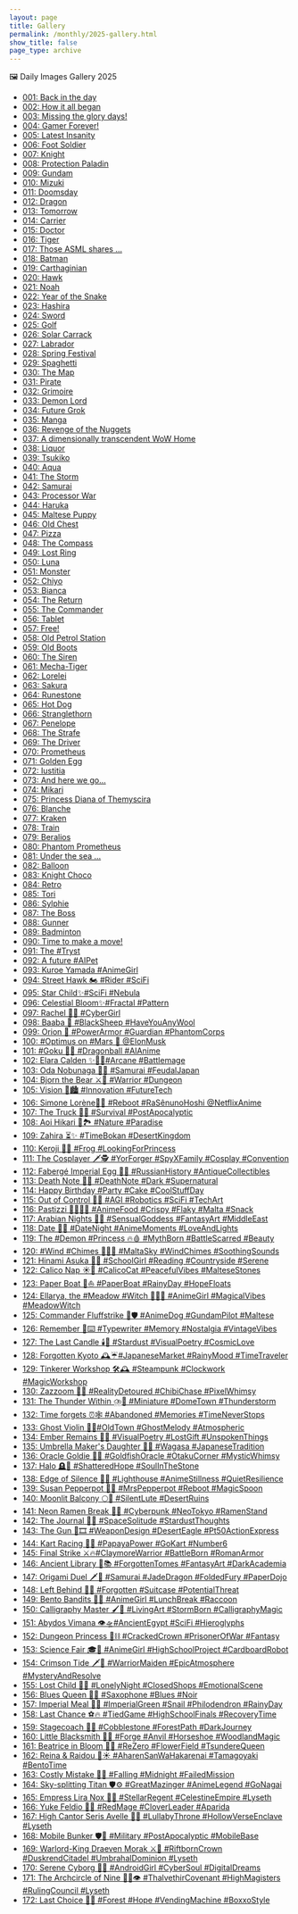 ```yaml
---
layout: page
title: Gallery
permalink: /monthly/2025-gallery.html
show_title: false
page_type: archive
---
```


🖼️ Daily Images Gallery 2025

- [001: Back in the day](https://pbs.twimg.com/media/Gg2cGkZXoAA-hOW?format=jpg&name=medium)
- [002: How it all began](https://pbs.twimg.com/media/Gg2jnszXMAAdjnM?format=jpg&name=medium)
- [003: Missing the glory days!](https://pbs.twimg.com/media/Gg2lzxGW0AAdXl3?format=jpg&name=medium)
- [004: Gamer Forever!](https://pbs.twimg.com/media/Gg2p2uKXsAAmyPl?format=jpg&name=medium)
- [005: Latest Insanity](https://pbs.twimg.com/media/Gg6BZ0OWoAAAPgU?format=jpg&name=medium)
- [006: Foot Soldier](https://pbs.twimg.com/media/Gg6HiLNXkAALhUb?format=jpg&name=medium)
- [007: Knight](https://pbs.twimg.com/media/Gg6IrCJXUAAx9Y8?format=jpg&name=medium)
- [008: Protection Paladin](https://pbs.twimg.com/media/Gg6LgQ3WUAAWvqq?format=jpg&name=medium)
- [009: Gundam](https://pbs.twimg.com/media/Gg6PioUWIAAm1GF?format=jpg&name=medium)
- [010: Mizuki](https://pbs.twimg.com/media/Gg6VZZWWcAEcadV?format=jpg&name=medium)
- [011: Doomsday](https://pbs.twimg.com/media/Gg-0rqkWkAAmjtB?format=jpg&name=medium)
- [012: Dragon](https://pbs.twimg.com/media/GhFZdNKWgAA1IK8?format=jpg&name=medium)
- [013: Tomorrow](https://pbs.twimg.com/media/GhI4u6wXQAAYCab?format=jpg&name=medium)
- [014: Carrier](https://pbs.twimg.com/media/GhNlYZVW4AAtAcs?format=jpg&name=medium)
- [015: Doctor](https://pbs.twimg.com/media/GhT2Pp9XMAA4UUG?format=jpg&name=medium)
- [016: Tiger](https://pbs.twimg.com/media/GheYAS1XIAE6KVP?format=jpg&name=medium)
- [017: Those ASML shares …](https://pbs.twimg.com/media/GhguaqUWMAEWPMq?format=jpg&name=medium)
- [018: Batman](https://pbs.twimg.com/media/GhjviSqXYAAlzW3?format=jpg&name=medium)
- [019: Carthaginian](https://pbs.twimg.com/media/GhqdwQmXsAAjnD-?format=jpg&name=medium)
- [020: Hawk](https://pbs.twimg.com/media/GhvP8UuXgAA61Nw?format=jpg&name=medium)
- [021: Noah](https://pbs.twimg.com/media/Gh1da0MWgAAQh_6?format=jpg&name=medium)
- [022: Year of the Snake](https://pbs.twimg.com/media/Gh5d1t0XAAAaimI?format=jpg&name=medium)
- [023: Hashira](https://pbs.twimg.com/media/Gh8jD2xW8AAeUTf?format=jpg&name=medium)
- [024: Sword](https://pbs.twimg.com/media/GiDZaB4W8AAugWx?format=jpg&name=medium)
- [025: Golf](https://pbs.twimg.com/media/GiHQkB-WQAAAFly?format=jpg&name=medium)
- [026: Solar Carrack](https://pbs.twimg.com/media/GiM6VzDWYAAdBdJ?format=jpg&name=medium)
- [027: Labrador](https://pbs.twimg.com/media/GiSTnNuW4AAdXYK?format=jpg&name=medium)
- [028: Spring Festival](https://pbs.twimg.com/media/GiXSfbrXoAA5uJq?format=jpg&name=medium)
- [029: Spaghetti](https://pbs.twimg.com/media/GihJ_ulWMAAVVLJ?format=jpg&name=medium)
- [030: The Map](https://pbs.twimg.com/media/GihM4DjWsAEHmOR?format=jpg&name=medium)
- [031: Pirate](https://pbs.twimg.com/media/GimhE38XMAABiLx?format=jpg&name=medium)
- [032: Grimoire](https://pbs.twimg.com/media/Gitv_QiXkAA3mYA?format=jpg&name=medium)
- [033: Demon Lord](https://pbs.twimg.com/media/GiytSg6WUAAWS69?format=jpg&name=medium)
- [034: Future Grok](https://pbs.twimg.com/media/Gi1ouCxXgAAKMCj?format=jpg&name=medium)
- [035: Manga](https://pbs.twimg.com/media/Gi6Dk-zWIAANgz2?format=jpg&name=medium)
- [036: Revenge of the Nuggets](https://pbs.twimg.com/media/Gi_FIKlWAAASuBO?format=jpg&name=medium)
- [037: A dimensionally transcendent WoW Home](https://pbs.twimg.com/media/GjEN_RpXcAAzq4Z?format=jpg&name=medium)
- [038: Liquor](https://pbs.twimg.com/media/GjKpC4vWEAEIUcm?format=jpg&name=medium)
- [039: Tsukiko](https://pbs.twimg.com/media/GjO6KFoWsAAHPKC?format=jpg&name=medium)
- [040: Aqua](https://pbs.twimg.com/media/GjT0-qmWQAA9vHW?format=jpg&name=medium)
- [041: The Storm](https://pbs.twimg.com/media/GjZQyyuX0AA-1fV?format=jpg&name=medium)
- [042: Samurai](https://pbs.twimg.com/media/GjgLJgYW4AAn0CR?format=jpg&name=medium)
- [043: Processor War](https://pbs.twimg.com/media/GjjrlMJXwAAtwiG?format=jpg&name=medium)
- [044: Haruka](https://pbs.twimg.com/media/GjopP3IXEAAJT9l?format=jpg&name=medium)
- [045: Maltese Puppy](https://pbs.twimg.com/media/GjuK79EXwAAQM61?format=jpg&name=medium)
- [046: Old Chest](https://pbs.twimg.com/media/GjzLD1tWYAAexVf?format=jpg&name=medium)
- [047: Pizza](https://pbs.twimg.com/media/Gj4KqPeXEAAF7F0?format=jpg&name=medium)
- [048: The Compass](https://pbs.twimg.com/media/Gj-C-P_WMAAGqCr?format=jpg&name=medium)
- [049: Lost Ring](https://pbs.twimg.com/media/GkF6HwXW4AAbMPO?format=jpg&name=medium)
- [050: Luna](https://pbs.twimg.com/media/GkHiSxyWgAAjqhe?format=jpg&name=medium)
- [051: Monster](https://pbs.twimg.com/media/GkNYZIJXAAEiNS9?format=jpg&name=medium)
- [052: Chiyo](https://pbs.twimg.com/media/GkTJNJlW0AE4CIT?format=jpg&name=medium)
- [053: Bianca](https://pbs.twimg.com/media/GkW8F7nWAAAT5ss?format=jpg&name=medium)
- [054: The Return](https://pbs.twimg.com/media/GkdHkl6WsAETIlI?format=jpg&name=medium)
- [055: The Commander](https://pbs.twimg.com/media/GkhVdaAXkAApuy5?format=jpg&name=medium)
- [056: Tablet](https://pbs.twimg.com/media/GkojQxUWsAEX7Ta?format=jpg&name=medium)
- [057: Free!](https://pbs.twimg.com/media/GksEdMkXEAAyqYa?format=jpg&name=medium)
- [058: Old Petrol Station](https://pbs.twimg.com/media/GkzoBvHWEAA-SaM?format=jpg&name=medium)
- [059: Old Boots](https://pbs.twimg.com/media/Gk45EJZWAAMG8yR?format=jpg&name=medium)
- [060: The Siren]()
- [061: Mecha-Tiger]()
- [062: Lorelei]()
- [063: Sakura]()
- [064: Runestone]()
- [065: Hot Dog]()
- [066: Stranglethorn]()
- [067: Penelope]()
- [068: The Strafe]()
- [069: The Driver]()
- [070: Prometheus]()
- [071: Golden Egg]()
- [072: Iustitia]()
- [073: And here we go…]()
- [074: Mikari]()
- [075: Princess Diana of Themyscira]()
- [076: Blanche]()
- [077: Kraken]()
- [078: Train]()
- [079: Beralios]()
- [080: Phantom Prometheus]()
- [081: Under the sea …]()
- [082: Balloon]()
- [083: Knight Choco]()
- [084: Retro]()
- [085: Tori]()
- [086: Sylphie]()
- [087: The Boss]()
- [088: Gunner]()
- [089: Badminton]()
- [090: Time to make a move!]()
- [091: The #Tryst]()
- [092: A future #AIPet]()
- [093: Kuroe Yamada #AnimeGirl]()
- [094: Street Hawk 🏍️ #Rider #SciFi]()
- [095: Star Child✨#SciFi #Nebula]()
- [096: Celestial Bloom✨#Fractal #Pattern]()
- [097: Rachel 🤷‍♀️ #CyberGirl]()
- [098: Baaba 🐏 #BlackSheep #HaveYouAnyWool]()
- [099: Orion 🦾 #PowerArmor #Guardian #PhantomCorps]()
- [100: #Optimus on #Mars 🦾 @ElonMusk]()
- [101: #Goku 🐉🔮 #Dragonball #AIAnime]()
- [102: Elara Calden ✨🧙‍♀️#Arcane #Battlemage]()
- [103: Oda Nobunaga 👹🗾 #Samurai #FeudalJapan]()
- [104: Bjorn the Bear ⚔️💪 #Warrior #Dungeon]()
- [105: Vision 🌃🏙️ #Innovation #FutureTech]()
- [106: Simone Lorène🤺🌷 #Reboot #RaSênunoHoshi @NetflixAnime]()
- [107: The Truck 🚛🌆 #Survival #PostApocalyptic]()
- [108: Aoi Hikari 💙🏞️ #Nature #Paradise]()
- [109: Zahira ⏳✨ #TimeBokan #DesertKingdom]()
- [110: Keroji 🐸👸 #Frog #LookingForPrincess]()
- [111: The Cosplayer 🗡️🕵️ #YorForger #SpyXFamily #Cosplay #Convention]()
- [112: Fabergé Imperial Egg 🥚💎 #RussianHistory #AntiqueCollectibles]()
- [113: Death Note 📖💀 #DeathNote #Dark #Supernatural]()
- [114: Happy Birthday #Party #Cake #CoolStuffDay]()
- [115: Out of Control 🤖🔴 #AGI #Robotics #SciFi #TechArt]()
- [116: Pastizzi 👩‍🍳🇲🇹 #AnimeFood #Crispy #Flaky #Malta #Snack]()
- [117: Arabian Nights 💃✨ #SensualGoddess #FantasyArt #MiddleEast]()
- [118: Date 💖🌃 #DateNight #AnimeMoments #LoveAndLights]()
- [119: The #Demon #Princess 🔥🩸 #MythBorn #BattleScarred #Beauty]()
- [120: #Wind #Chimes 🎐🇲🇹 #MaltaSky #WindChimes #SoothingSounds]()
- [121: Hinami Asuka 🌳📖 #SchoolGirl #Reading #Countryside #Serene]()
- [122: Calico Nap ☀️🐾 #CalicoCat #PeacefulVibes #MalteseStones]()
- [123: Paper Boat 📰⛵️ #PaperBoat #RainyDay #HopeFloats]()
- [124: Ellarya, the #Meadow #Witch 🌄🧙‍♀️ #AnimeGirl #MagicalVibes #MeadowWitch]()
- [125: Commander Fluffstrike 🐾🛡️ #AnimeDog #GundamPilot #Maltese]()
- [126: Remember 📜⌨️ #Typewriter #Memory #Nostalgia #VintageVibes]()
- [127: The Last Candle 🕯️🌌 #Stardust #VisualPoetry #CosmicLove]()
- [128: Forgotten Kyoto 🕰️☔#JapaneseMarket #RainyMood #TimeTraveler]()
- [129: Tinkerer Workshop 🛠️🕰️ #Steampunk #Clockwork #MagicWorkshop]()
- [130: Zazzoom 🚀🍭 #RealityDetoured #ChibiChase #PixelWhimsy]()
- [131: The Thunder Within ⛈️🌃 #Miniature #DomeTown #Thunderstorm]()
- [132: Time forgets ⏰🕸️ #Abandoned #Memories #TimeNeverStops]()
- [133: Ghost Violin 👻🎻#OldTown #GhostMelody #Atmospheric]()
- [134: Ember Remains 🌿🖤 #VisualPoetry #LostGift #UnspokenThings]()
- [135: Umbrella Maker's Daughter 🎨🌸 #Wagasa #JapaneseTradition]()
- [136: Oracle Goldie 🐠🔮 #GoldfishOracle #OtakuCorner #MysticWhimsy]()
- [137: Halo 🪦🔆 #ShatteredHope #SoulInTheStone]()
- [138: Edge of Silence 🌊💡 #Lighthouse #AnimeStillness #QuietResilience]()
- [139: Susan Pepperpot 🥄✨ #MrsPepperpot #Reboot #MagicSpoon]()
- [140: Moonlit Balcony 🌕🎼 #SilentLute #DesertRuins]()
- [141: Neon Ramen Break 🍜🌃 #Cyberpunk #NeoTokyo #RamenStand]()
- [142: The Journal 📓🌌 #SpaceSolitude #StardustThoughts]()
- [143: The Gun 🔫🎞️ #WeaponDesign #DesertEagle #Pt50ActionExpress]()
- [144: Kart Racing 🏁🍊 #PapayaPower #GoKart #Number6]()
- [145: Final Strike ⚔️🔥#ClaymoreWarrior #BattleBorn #RomanArmor]()
- [146: Ancient Library 📜📚 #ForgottenTomes #FantasyArt #DarkAcademia]()
- [147: Origami Duel 🗡️🐉 #Samurai #JadeDragon #FoldedFury #PaperDojo]()
- [148: Left Behind 🧳🚉 #Forgotten #Suitcase #PotentialThreat]()
- [149: Bento Bandits 🍱🦝 #AnimeGirl #LunchBreak #Raccoon]()
- [150: Calligraphy Master 🖌️🐯 #LivingArt #StormBorn #CalligraphyMagic]()
- [151: Abydos Vimana 👁️🛸#AncientEgypt #SciFi #Hieroglyphs]()
- [152: Dungeon Princess 👑⛓️ #CrackedCrown #PrisonerOfWar #Fantasy]()
- [153: Science Fair 🎓🤖 #AnimeGirl #HighSchoolProject #CardboardRobot]()
- [154: Crimson Tide 🗡️🌅 #WarriorMaiden #EpicAtmosphere #MysteryAndResolve]()
- [155: Lost Child 🌃🧸 #LonelyNight #ClosedShops #EmotionalScene]()
- [156: Blues Queen 🎷💙 #Saxophone #Blues #Noir]()
- [157: Imperial Meal 🐌🥬 #ImperialGreen #Snail #Philodendron #RainyDay]()
- [158: Last Chance ⚽🔥 #TiedGame #HighSchoolFinals #RecoveryTime]()
- [159: Stagecoach 🐎🧳 #Cobblestone #ForestPath #DarkJourney]()
- [160: Little Blacksmith 🦊🔥 #Forge #Anvil #Horseshoe #WoodlandMagic]()
- [161: Beatrice in Bloom 🌸🦋 #ReZero #FlowerField #TsundereQueen]()
- [162: Reina & Raidou 🍱☀️ #AharenSanWaHakarenai #Tamagoyaki #BentoTime]()
- [163: Costly Mistake 🖤🌙 #Falling #Midnight #FailedMission]()
- [164: Sky-splitting Titan 🛡️⚙️ #GreatMazinger #AnimeLegend #GoNagai]()
- [165: Empress Lira Nox 🌌👑 #StellarRegent #CelestineEmpire #Lyseth]()
- [166: Yuke Feldio 🧙🍀 #RedMage #CloverLeader #Aparida]()
- [167: High Cantor Seris Avelle 🎼✨ #LullabyThrone #HollowVerseEnclave #Lyseth]()
- [168: Mobile Bunker 🛡️🚛 #Military #PostApocalyptic #MobileBase]()
- [169: Warlord-King Draeven Morak ⚔️👑 #RiftbornCrown #DuskrendCitadel #UmbrahalDominion #Lyseth]()
- [170: Serene Cyborg 🤖💭 #AndroidGirl #CyberSoul #DigitalDreams]()
- [171: The Archcircle of Nine 🧙‍♀️👁️ #ThalvethirCovenant #HighMagisters #RulingCouncil #Lyseth]()
- [172: Last Choice 🥫✨ #Forest #Hope #VendingMachine #BoxxoStyle]()
